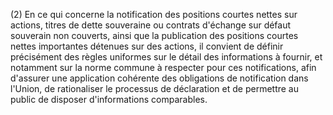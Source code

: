 (2) En ce qui concerne la notification des positions courtes nettes sur actions, titres de dette souveraine ou contrats d'échange sur défaut souverain non couverts, ainsi que la publication des positions courtes nettes importantes détenues sur des actions, il convient de définir précisément des règles uniformes sur le détail des informations à fournir, et notamment sur la norme commune à respecter pour ces notifications, afin d'assurer une application cohérente des obligations de notification dans l'Union, de rationaliser le processus de déclaration et de permettre au public de disposer d'informations comparables.